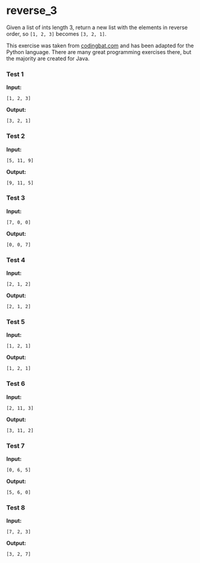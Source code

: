 # reverse_3





Given a list of ints length 3, return a new list with the elements in reverse order, so `[1, 2, 3]` becomes `[3, 2, 1]`.

This exercise was taken from [codingbat.com](https://codingbat.com/prob/p112409) and has been adapted for the Python language. There are many great programming exercises there, but the majority are created for Java.






### Test 1
**Input:**
```
[1, 2, 3]
```
**Output:**
```
[3, 2, 1]
```
### Test 2
**Input:**
```
[5, 11, 9]
```
**Output:**
```
[9, 11, 5]
```
### Test 3
**Input:**
```
[7, 0, 0]
```
**Output:**
```
[0, 0, 7]
```
### Test 4
**Input:**
```
[2, 1, 2]
```
**Output:**
```
[2, 1, 2]
```
### Test 5
**Input:**
```
[1, 2, 1]
```
**Output:**
```
[1, 2, 1]
```
### Test 6
**Input:**
```
[2, 11, 3]
```
**Output:**
```
[3, 11, 2]
```
### Test 7
**Input:**
```
[0, 6, 5]
```
**Output:**
```
[5, 6, 0]
```
### Test 8
**Input:**
```
[7, 2, 3]
```
**Output:**
```
[3, 2, 7]
```

